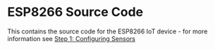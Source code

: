 # ESP8266 Source Code

This contains the source code for the ESP8266 IoT device - for more information see [Step 1: Configuring Sensors](../../docs/step_1/index.md)
